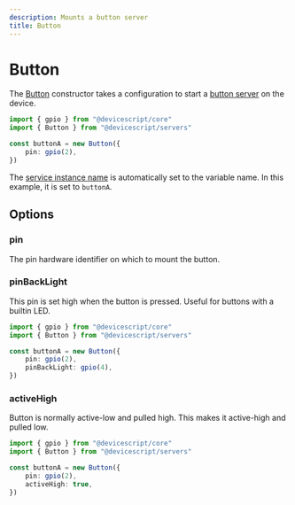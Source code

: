 ```yaml
---
description: Mounts a button server
title: Button
---
```


# Button

The [Button](/api/clients/button) constructor takes a configuration to start a [button server](https://microsoft.github.io/jacdac-docs/services/button) on the device.

```ts
import { gpio } from "@devicescript/core"
import { Button } from "@devicescript/servers"

const buttonA = new Button({
    pin: gpio(2),
})
```

The [service instance name](https://microsoft.github.io/jacdac-docs/services/_base/) is automatically set to the variable name. In this example, it is set to `buttonA`.

## Options

### pin

The pin hardware identifier on which to mount the button.

### pinBackLight

This pin is set high when the button is pressed. Useful for buttons with a builtin LED.

```ts no-run no-output
import { gpio } from "@devicescript/core"
import { Button } from "@devicescript/servers"

const buttonA = new Button({
    pin: gpio(2),
    pinBackLight: gpio(4),
})
```

### activeHigh

Button is normally active-low and pulled high.
This makes it active-high and pulled low.

```ts no-run no-output
import { gpio } from "@devicescript/core"
import { Button } from "@devicescript/servers"

const buttonA = new Button({
    pin: gpio(2),
    activeHigh: true,
})
```
